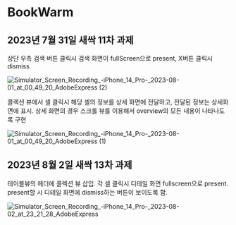 # BookWarm
## 2023년 7월 31일 새싹 11차 과제<br>

상단 우측 검색 버튼 클릭시 검색 화면이 fullScreen으로 present, X버튼 클릭시 dismiss 

![Simulator_Screen_Recording_-_iPhone_14_Pro_-_2023-08-01_at_00_49_20_AdobeExpress (2)](https://github.com/Kim-Junhwan/BookWarm/assets/58679737/a22f6dde-0d5e-4850-ab43-76678d83cc1d)
<br>

콜렉션 뷰에서 셀 클릭시 해당 셀의 정보를 상세 화면에 전달하고, 전달된 정보는 상세화면에 표시. 상세 화면의 경우 스크롤 뷰를 이용해서 overview의 모든 내용이 나타나도록 구현

![Simulator_Screen_Recording_-_iPhone_14_Pro_-_2023-08-01_at_00_49_20_AdobeExpress (1)](https://github.com/Kim-Junhwan/BookWarm/assets/58679737/5a41e72b-8b90-479d-a200-424c4905fb6c)

## 2023년 8월 2일 새싹 13차 과제 

테이블뷰의 헤더에 콜렉션 뷰 삽입. 각 셀 클릭시 디테일 화면 fullscreen으로 present. present할 시 디테일 화면에 dismiss하는 버튼이 보이도록 함.

![Simulator_Screen_Recording_-_iPhone_14_Pro_-_2023-08-02_at_23_21_28_AdobeExpress](https://github.com/Kim-Junhwan/BookWarm/assets/58679737/55bdcdf4-6b5e-4fcc-bd47-cb316c115444)
